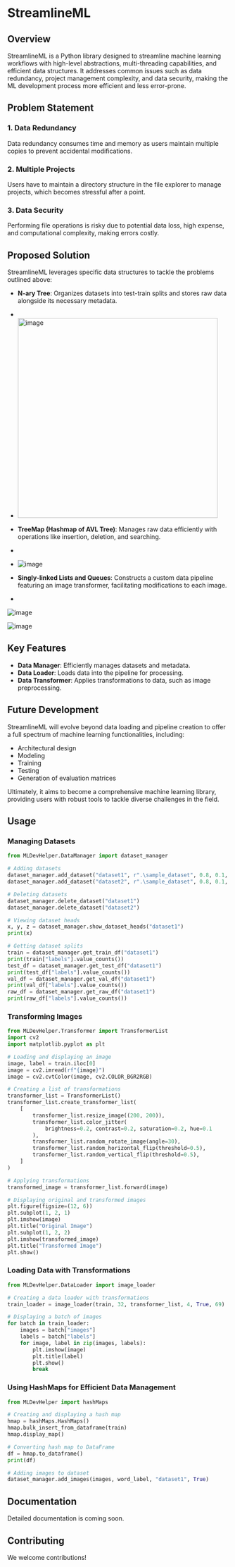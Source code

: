 # StreamlineML

## Overview

StreamlineML is a Python library designed to streamline machine learning workflows with high-level abstractions, multi-threading capabilities, and efficient data structures. It addresses common issues such as data redundancy, project management complexity, and data security, making the ML development process more efficient and less error-prone.

## Problem Statement

### 1. Data Redundancy
Data redundancy consumes time and memory as users maintain multiple copies to prevent accidental modifications.

### 2. Multiple Projects
Users have to maintain a directory structure in the file explorer to manage projects, which becomes stressful after a point.

### 3. Data Security
Performing file operations is risky due to potential data loss, high expense, and computational complexity, making errors costly.

## Proposed Solution

StreamlineML leverages specific data structures to tackle the problems outlined above:

- **N-ary Tree**: Organizes datasets into test-train splits and stores raw data alongside its necessary metadata.
- 
- <img width="454" alt="image" src="https://github.com/maheXh/StreamlineML/assets/122071980/6072eba0-e4ab-4737-938e-4b81f60895a9">

- **TreeMap (Hashmap of AVL Tree)**: Manages raw data efficiently with operations like insertion, deletion, and searching.
- 
- ![image](https://github.com/maheXh/StreamlineML/assets/122071980/3182790b-b335-4e60-ba2f-a80732a4e0ef)

- **Singly-linked Lists and Queues**: Constructs a custom data pipeline featuring an image transformer, facilitating modifications to each image.
- 
![image](https://github.com/maheXh/StreamlineML/assets/122071980/2ef37b26-b735-43b4-b39b-06a5106e6636)

![image](https://github.com/maheXh/StreamlineML/assets/122071980/df6d96f5-7094-4f3e-a2ec-f00de29ece38)

## Key Features

- **Data Manager**: Efficiently manages datasets and metadata.
- **Data Loader**: Loads data into the pipeline for processing.
- **Data Transformer**: Applies transformations to data, such as image preprocessing.

## Future Development

StreamlineML will evolve beyond data loading and pipeline creation to offer a full spectrum of machine learning functionalities, including:

- Architectural design
- Modeling
- Training
- Testing
- Generation of evaluation matrices

Ultimately, it aims to become a comprehensive machine learning library, providing users with robust tools to tackle diverse challenges in the field.

## Usage

### Managing Datasets

```python
from MLDevHelper.DataManager import dataset_manager

# Adding datasets
dataset_manager.add_dataset("dataset1", r".\sample_dataset", 0.8, 0.1, 0.1, ["jpg", "jpeg", "png"], balance=True)
dataset_manager.add_dataset("dataset2", r".\sample_dataset", 0.8, 0.1, 0.1, ["jpg", "jpeg", "png"], balance=False)

# Deleting datasets
dataset_manager.delete_dataset("dataset1")
dataset_manager.delete_dataset("dataset2")

# Viewing dataset heads
x, y, z = dataset_manager.show_dataset_heads("dataset1")
print(x)

# Getting dataset splits
train = dataset_manager.get_train_df("dataset1")
print(train["labels"].value_counts())
test_df = dataset_manager.get_test_df("dataset1")
print(test_df["labels"].value_counts())
val_df = dataset_manager.get_val_df("dataset1")
print(val_df["labels"].value_counts())
raw_df = dataset_manager.get_raw_df("dataset1")
print(raw_df["labels"].value_counts())
```

### Transforming Images

```python
from MLDevHelper.Transformer import TransformerList
import cv2  
import matplotlib.pyplot as plt 

# Loading and displaying an image
image, label = train.iloc[0]
image = cv2.imread(rf"{image}")
image = cv2.cvtColor(image, cv2.COLOR_BGR2RGB)

# Creating a list of transformations
transformer_list = TransformerList()
transformer_list.create_transformer_list(
    [
        transformer_list.resize_image((200, 200)),
        transformer_list.color_jitter(
            brightness=0.2, contrast=0.2, saturation=0.2, hue=0.1
        ),
        transformer_list.random_rotate_image(angle=30),
        transformer_list.random_horizontal_flip(threshold=0.5),
        transformer_list.random_vertical_flip(threshold=0.5),
    ]
)

# Applying transformations
transformed_image = transformer_list.forward(image)

# Displaying original and transformed images
plt.figure(figsize=(12, 6))
plt.subplot(1, 2, 1)
plt.imshow(image)
plt.title("Original Image")
plt.subplot(1, 2, 2)
plt.imshow(transformed_image)
plt.title("Transformed Image")
plt.show()
```

### Loading Data with Transformations

```python
from MLDevHelper.DataLoader import image_loader

# Creating a data loader with transformations
train_loader = image_loader(train, 32, transformer_list, 4, True, 69)

# Displaying a batch of images
for batch in train_loader:
    images = batch["images"] 
    labels = batch["labels"]  
    for image, label in zip(images, labels):
        plt.imshow(image)
        plt.title(label)
        plt.show()
        break
```

### Using HashMaps for Efficient Data Management

```python
from MLDevHelper import hashMaps

# Creating and displaying a hash map
hmap = hashMaps.HashMaps()
hmap.bulk_insert_from_dataframe(train)
hmap.display_map()

# Converting hash map to DataFrame
df = hmap.to_dataframe()
print(df)

# Adding images to dataset
dataset_manager.add_images(images, word_label, "dataset1", True)
```

## Documentation

Detailed documentation is coming soon.

## Contributing

We welcome contributions!

